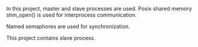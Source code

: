 In this project, master and slave processes are used. Posix shared memory shm_open() is used for interprocess communication.

Named semaphores are used for synchronization.

This project contains slave process.
